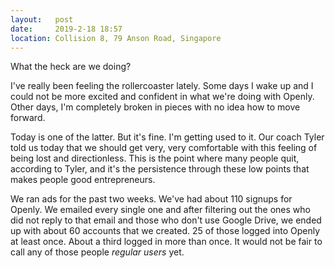 ```yaml
---
layout:   post
date:     2019-2-18 18:57
location: Collision 8, 79 Anson Road, Singapore
---
```


What the heck are we doing?

I've really been feeling the rollercoaster lately. Some days I wake up and I
could not be more excited and confident in what we're doing with Openly. Other
days, I'm completely broken in pieces with no idea how to move forward.

Today is one of the latter. But it's fine. I'm getting used to it. Our coach
Tyler told us today that we should get very, very comfortable with this feeling
of being lost and directionless. This is the point where many people quit,
according to Tyler, and it's the persistence through these low points that makes
people good entrepreneurs.

We ran ads for the past two weeks. We've had about 110 signups for Openly. We
emailed every single one and after filtering out the ones who did not reply to
that email and those who don't use Google Drive, we ended up with about 60
accounts that we created. 25 of those logged into Openly at least once. About
a third logged in more than once. It would not be fair to call any of those
people *regular users* yet.

